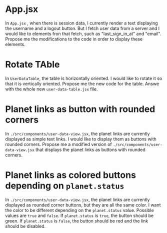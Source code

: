 #  App.jsx

In `App.jsx` , when there is session data, I currently render a text displaying the username and a logout button.
But I fetch user data from a server and I would like to elements fron that fetch, such as "last_sign_in_at" and "email".
Propose me the modifications to the code in order to display these elements.

# Rotate TAble

In `UserDataTable`, the table is horizontally oriented. 
I would like to rotate it so that it is vertically oriented.
Propose me the new code for the table. 
Answe with the whole new `user-data-table.jsx` file.


# Planet links as button with rounded corners

In `./src/components/user-data-view.jsx`, the planet links are currently displayed as simple text links.
I would like to display them as buttons with rounded corners.
Propose me a modified version of `./src/components/user-data-view.jsx` that displays the planet links as buttons with rounded corners.

# Planet links as colored buttons depending on `planet.status`

In `./src/components/user-data-view.jsx`, 
the planet links are currently displayed as rounded corner buttons, but they are all the same color.
I want the color to be different depending on the `planet.status` value. Possible values are `true` and `false`.
If `planet.status` is `true`, the button should be green. If `planet.status` is `false`, 
the button should be red and the link should be disabled.

